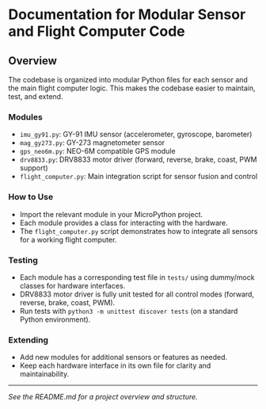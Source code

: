 # Documentation for Modular Sensor and Flight Computer Code

## Overview

The codebase is organized into modular Python files for each sensor and the main flight computer logic. This makes the codebase easier to maintain, test, and extend.

### Modules
- `imu_gy91.py`: GY-91 IMU sensor (accelerometer, gyroscope, barometer)
- `mag_gy273.py`: GY-273 magnetometer sensor
- `gps_neo6m.py`: NEO-6M compatible GPS module
- `drv8833.py`: DRV8833 motor driver (forward, reverse, brake, coast, PWM support)
- `flight_computer.py`: Main integration script for sensor fusion and control

### How to Use
- Import the relevant module in your MicroPython project.
- Each module provides a class for interacting with the hardware.
- The `flight_computer.py` script demonstrates how to integrate all sensors for a working flight computer.

### Testing
- Each module has a corresponding test file in `tests/` using dummy/mock classes for hardware interfaces.
- DRV8833 motor driver is fully unit tested for all control modes (forward, reverse, brake, coast, PWM).
- Run tests with `python3 -m unittest discover tests` (on a standard Python environment).

### Extending
- Add new modules for additional sensors or features as needed.
- Keep each hardware interface in its own file for clarity and maintainability.

---

*See the README.md for a project overview and structure.*
